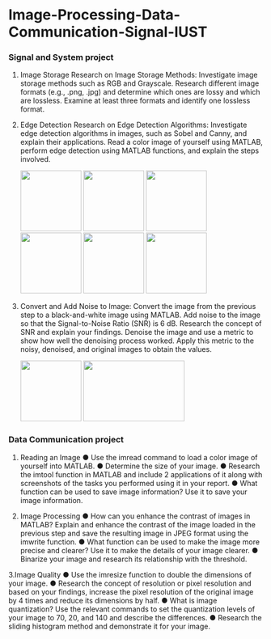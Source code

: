 # Image-Processing-Data-Communication-Signal-IUST
### Signal and System project
1. Image Storage
Research on Image Storage Methods:
Investigate image storage methods such as RGB and Grayscale.
Research different image formats (e.g., .png, .jpg) and determine which ones are lossy and which are lossless. Examine at least three formats and identify one lossless format.
2. Edge Detection
Research on Edge Detection Algorithms:
Investigate edge detection algorithms in images, such as Sobel and Canny, and explain their applications.
Read a color image of yourself using MATLAB, perform edge detection using MATLAB functions, and explain the steps involved.

      <img src="https://github.com/user-attachments/assets/ea0caf63-58a0-4020-a7b7-9054811a6355" width="120" height="120"/>
      <img src="https://github.com/user-attachments/assets/e1313bb8-779e-41e4-9d94-cc92989a6bad" width="120" height="120"/>
      <img src="https://github.com/user-attachments/assets/cbf6bd1d-f79f-4f24-8c79-220dc3290452" width="120" height="120"/>
      <img src="https://github.com/user-attachments/assets/8e620c90-7b93-4464-a3bb-3a45814ea35c" width="120" height="120"/>
      <img src="https://github.com/user-attachments/assets/88973ef4-1b41-442e-80a3-dd6012b3200b" width="120" height="120"/>
      <img src="https://github.com/user-attachments/assets/c9712cdc-41cb-4eec-91c7-232b3f232640" width="120" height="120"/>

4. Convert and Add Noise to Image:
Convert the image from the previous step to a black-and-white image using MATLAB.
Add noise to the image so that the Signal-to-Noise Ratio (SNR) is 6 dB.
Research the concept of SNR and explain your findings.
Denoise the image and use a metric to show how well the denoising process worked. Apply this metric to the noisy, denoised, and original images to obtain the values.

     <img src="https://github.com/user-attachments/assets/edbbfd9f-8d89-439f-a335-f2519bd63113" width="120" height="120"/>
     <img src="https://github.com/user-attachments/assets/a04c1d27-9d28-420a-badb-1e1c030a4709" width="200" height="120"/>

### Data Communication project
1. Reading an Image
● Use the imread command to load a color image of yourself into MATLAB.
● Determine the size of your image.
● Research the imtool function in MATLAB and include 2 applications of it along with screenshots of the tasks you performed using it in your report.
● What function can be used to save image information? Use it to save your image information.

2. Image Processing
● How can you enhance the contrast of images in MATLAB? Explain and enhance the contrast of the image loaded in the previous step and save the resulting image in JPEG format using the imwrite function.
● What function can be used to make the image more precise and clearer? Use it to make the details of your image clearer.
● Binarize your image and research its relationship with the threshold.

3.Image Quality
● Use the imresize function to double the dimensions of your image.
● Research the concept of resolution or pixel resolution and based on your findings, increase the pixel resolution of the original image by 4 times and reduce its dimensions by half.
● What is image quantization? Use the relevant commands to set the quantization levels of your image to 70, 20, and 140 and describe the differences.
● Research the sliding histogram method and demonstrate it for your image.


